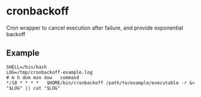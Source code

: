 cronbackoff
===========

Cron wrapper to cancel execution after failure, and provide exponential backoff

Example
-------
    SHELL=/bin/bash
    LOG=/tmp/cronbackoff-example.log
    # m h dom mon dow   command
    */10 * * * *   $HOME/bin/cronbackoff /path/to/example/executable -r &> "$LOG" || cat "$LOG"

